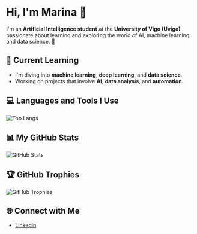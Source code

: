 # Hi, I'm Marina 👋

I'm an **Artificial Intelligence student** at the **University of Vigo (Uvigo)**, passionate about learning and exploring the world of AI, machine learning, and data science. 🚀

## 🌱 Current Learning
- I'm diving into **machine learning**, **deep learning**, and **data science**.
- Working on projects that involve **AI**, **data analysis**, and **automation**.


## 💻 Languages and Tools I Use
![Top Langs](https://github-readme-stats.vercel.app/api/top-langs/?username=marinaacastroo&layout=compact&hide_title=true)

## 📊 My GitHub Stats

![GitHub Stats](https://github-readme-stats.vercel.app/api?username=marinaacastroo&show_icons=true&hide_title=true&hide=prs&count_private=true)

## 🏆 GitHub Trophies
![GitHub Trophies](https://github-profile-trophy.vercel.app/?username=marinaacastroo)




## 🌐 Connect with Me
- [LinkedIn](https://www.linkedin.com/in/marina-castro-novo-ab5370358/)

